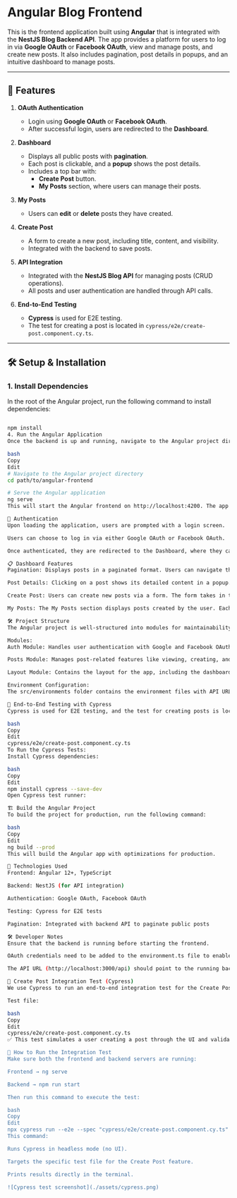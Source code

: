 # Angular Blog Frontend

This is the frontend application built using **Angular** that is integrated with the **NestJS Blog Backend API**. The app provides a platform for users to log in via **Google OAuth** or **Facebook OAuth**, view and manage posts, and create new posts. It also includes pagination, post details in popups, and an intuitive dashboard to manage posts.

---

## 🚀 Features

1. **OAuth Authentication**
   - Login using **Google OAuth** or **Facebook OAuth**.
   - After successful login, users are redirected to the **Dashboard**.

2. **Dashboard**
   - Displays all public posts with **pagination**.
   - Each post is clickable, and a **popup** shows the post details.
   - Includes a top bar with:
     - **Create Post** button.
     - **My Posts** section, where users can manage their posts.

3. **My Posts**
   - Users can **edit** or **delete** posts they have created.
   
4. **Create Post**
   - A form to create a new post, including title, content, and visibility.
   - Integrated with the backend to save posts.

5. **API Integration**
   - Integrated with the **NestJS Blog API** for managing posts (CRUD operations).
   - All posts and user authentication are handled through API calls.

6. **End-to-End Testing**
   - **Cypress** is used for E2E testing.
   - The test for creating a post is located in `cypress/e2e/create-post.component.cy.ts`.

---

## 🛠️ Setup & Installation

### 1. Install Dependencies
In the root of the Angular project, run the following command to install dependencies:
```bash

npm install
4. Run the Angular Application
Once the backend is up and running, navigate to the Angular project directory and run:

bash
Copy
Edit
# Navigate to the Angular project directory
cd path/to/angular-frontend

# Serve the Angular application
ng serve
This will start the Angular frontend on http://localhost:4200. The app will be available to use in the browser.

🔑 Authentication
Upon loading the application, users are prompted with a login screen.

Users can choose to log in via either Google OAuth or Facebook OAuth.

Once authenticated, they are redirected to the Dashboard, where they can see public posts and manage their own posts.

📋 Dashboard Features
Pagination: Displays posts in a paginated format. Users can navigate through the posts using the pagination controls.

Post Details: Clicking on a post shows its detailed content in a popup.

Create Post: Users can create new posts via a form. The form takes in the post title, content, and visibility.

My Posts: The My Posts section displays posts created by the user. Each post has options to edit or delete.

🛠️ Project Structure
The Angular project is well-structured into modules for maintainability:

Modules:
Auth Module: Handles user authentication with Google and Facebook OAuth.

Posts Module: Manages post-related features like viewing, creating, and editing posts.

Layout Module: Contains the layout for the app, including the dashboard and UI components like the top bar and post cards.

Environment Configuration:
The src/environments folder contains the environment files with API URLs and OAuth credentials.

🧪 End-to-End Testing with Cypress
Cypress is used for E2E testing, and the test for creating posts is located in the following file:

bash
Copy
Edit
cypress/e2e/create-post.component.cy.ts
To Run the Cypress Tests:
Install Cypress dependencies:

bash
Copy
Edit
npm install cypress --save-dev
Open Cypress test runner:

🏗️ Build the Angular Project
To build the project for production, run the following command:

bash
Copy
Edit
ng build --prod
This will build the Angular app with optimizations for production.

🔧 Technologies Used
Frontend: Angular 12+, TypeScript

Backend: NestJS (for API integration)

Authentication: Google OAuth, Facebook OAuth

Testing: Cypress for E2E tests

Pagination: Integrated with backend API to paginate public posts

🛠️ Developer Notes
Ensure that the backend is running before starting the frontend.

OAuth credentials need to be added to the environment.ts file to enable login functionality.

The API URL (http://localhost:3000/api) should point to the running backend server.

🧪 Create Post Integration Test (Cypress)
We use Cypress to run an end-to-end integration test for the Create Post feature. This ensures that the entire flow — from filling the form to successfully submitting a post — works as expected in a live environment.

Test file:

bash
Copy
Edit
cypress/e2e/create-post.component.cy.ts
✅ This test simulates a user creating a post through the UI and validates that it's properly submitted and visible in the dashboard.

🚀 How to Run the Integration Test
Make sure both the frontend and backend servers are running:

Frontend → ng serve

Backend → npm run start

Then run this command to execute the test:

bash
Copy
Edit
npx cypress run --e2e --spec "cypress/e2e/create-post.component.cy.ts"
This command:

Runs Cypress in headless mode (no UI).

Targets the specific test file for the Create Post feature.

Prints results directly in the terminal.

![Cypress test screenshot](./assets/cypress.png)
